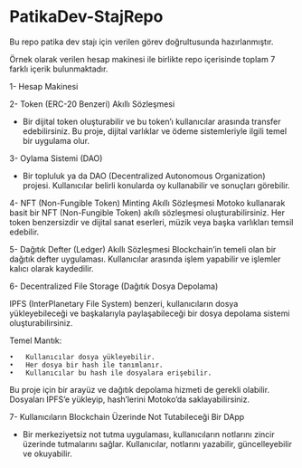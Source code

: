 # PatikaDev-StajRepo
Bu repo patika dev stajı için verilen görev doğrultusunda hazırlanmıştır.

Örnek olarak verilen hesap makinesi ile birlikte repo içerisinde toplam 7 farklı içerik bulunmaktadır. 

1- Hesap Makinesi

2- Token (ERC-20 Benzeri) Akıllı Sözleşmesi
  * Bir dijital token oluşturabilir ve bu token’ı kullanıcılar arasında transfer edebilirsiniz. Bu proje, dijital varlıklar ve ödeme sistemleriyle ilgili temel bir uygulama olur.

3- Oylama Sistemi (DAO)
  * Bir topluluk ya da DAO (Decentralized Autonomous Organization) projesi. Kullanıcılar belirli konularda oy kullanabilir ve sonuçları görebilir.

4- NFT (Non-Fungible Token) Minting Akıllı Sözleşmesi
  Motoko kullanarak basit bir NFT (Non-Fungible Token) akıllı sözleşmesi oluşturabilirsiniz. Her token benzersizdir ve dijital sanat eserleri, müzik veya başka varlıkları temsil edebilir.

5- Dağıtık Defter (Ledger) Akıllı Sözleşmesi
  Blockchain’in temeli olan bir dağıtık defter uygulaması. Kullanıcılar arasında işlem yapabilir ve işlemler kalıcı olarak kaydedilir.

6- Decentralized File Storage (Dağıtık Dosya Depolama)

IPFS (InterPlanetary File System) benzeri, kullanıcıların dosya yükleyebileceği ve başkalarıyla paylaşabileceği bir dosya depolama sistemi oluşturabilirsiniz.

Temel Mantık:

	•	Kullanıcılar dosya yükleyebilir.
	•	Her dosya bir hash ile tanımlanır.
	•	Kullanıcılar bu hash ile dosyalara erişebilir.

Bu proje için bir arayüz ve dağıtık depolama hizmeti de gerekli olabilir. Dosyaları IPFS’e yükleyip, hash’lerini Motoko’da saklayabilirsiniz.

7- Kullanıcıların Blockchain Üzerinde Not Tutabileceği Bir DApp
  * Bir merkeziyetsiz not tutma uygulaması, kullanıcıların notlarını zincir üzerinde tutmalarını sağlar. Kullanıcılar, notlarını yazabilir, güncelleyebilir ve okuyabilir.
